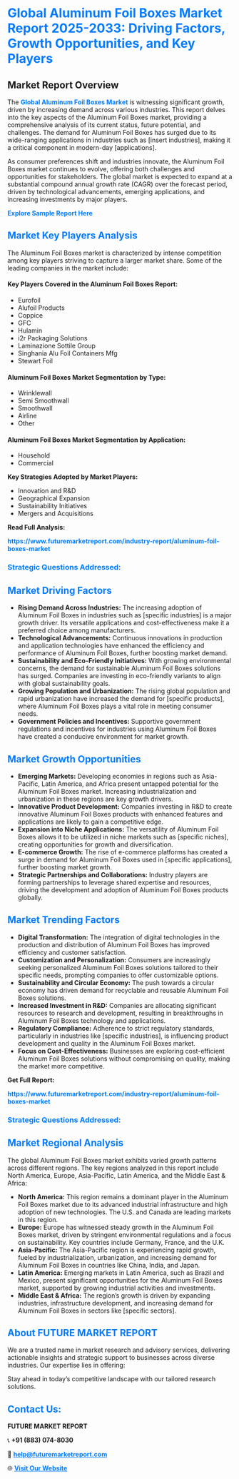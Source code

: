 <h1 style="color: #007BFF;">Global Aluminum Foil Boxes Market Report 2025-2033: Driving Factors, Growth Opportunities, and Key Players</h1>

<section id="overview">
<h2>Market Report Overview</h2>
<p>The <a href="https://www.futuremarketreport.com/industry-report/aluminum-foil-boxes-market" style="color: #007BFF; text-decoration: none;"><strong>Global Aluminum Foil Boxes Market</strong></a> is witnessing significant growth, driven by increasing demand across various industries. This report delves into the key aspects of the Aluminum Foil Boxes market, providing a comprehensive analysis of its current status, future potential, and challenges. The demand for Aluminum Foil Boxes has surged due to its wide-ranging applications in industries such as [insert industries], making it a critical component in modern-day [applications].</p>
<p>As consumer preferences shift and industries innovate, the Aluminum Foil Boxes market continues to evolve, offering both challenges and opportunities for stakeholders. The global market is expected to expand at a substantial compound annual growth rate (CAGR) over the forecast period, driven by technological advancements, emerging applications, and increasing investments by major players.</p>
</section>

<section id="overview">
<p><a href="https://www.futuremarketreport.com/request-sample/reportId=92626" style="color: #007BFF; text-decoration: none;"><strong>Explore Sample Report Here</strong></a></p>
</section>

<section id="key-players">
<h2 style="color: #007BFF;">Market Key Players Analysis</h2>
<p>The Aluminum Foil Boxes market is characterized by intense competition among key players striving to capture a larger market share. Some of the leading companies in the market include:</p>
<h4>Key Players Covered in the Aluminum Foil Boxes Report:</h4>
<ul><li>Eurofoil</li><li>Alufoil Products</li><li>Coppice</li><li>GFC</li><li>Hulamin</li><li>i2r Packaging Solutions</li><li>Laminazione Sottile Group</li><li>Singhania Alu Foil Containers Mfg</li><li>Stewart Foil</li></ul>
<h4>Aluminum Foil Boxes Market Segmentation by Type:</h4>
<ul><li>Wrinklewall</li><li>Semi Smoothwall</li><li>Smoothwall</li><li>Airline</li><li>Other</li></ul>

<h4>Aluminum Foil Boxes Market Segmentation by Application:</h4>
<ul><li>Household</li><li>Commercial</li></ul>
<p><strong>Key Strategies Adopted by Market Players:</strong></p>
<ul>
<li>Innovation and R&D</li>
<li>Geographical Expansion</li>
<li>Sustainability Initiatives</li>
<li>Mergers and Acquisitions</li>
</ul>
</section>

<section>
<p><strong>Read Full Analysis: </strong></p><a href="https://www.futuremarketreport.com/industry-report/aluminum-foil-boxes-market" style="color: #007BFF; text-decoration: none;"><strong>https://www.futuremarketreport.com/industry-report/aluminum-foil-boxes-market</strong></a>
<h3 style="color: #007BFF;">Strategic Questions Addressed:</h3>
</section>

<section id="driving-factors">
<h2 style="color: #007BFF;">Market Driving Factors</h2>
<ul>
<li><strong>Rising Demand Across Industries:</strong> The increasing adoption of Aluminum Foil Boxes in industries such as [specific industries] is a major growth driver. Its versatile applications and cost-effectiveness make it a preferred choice among manufacturers.</li>
<li><strong>Technological Advancements:</strong> Continuous innovations in production and application technologies have enhanced the efficiency and performance of Aluminum Foil Boxes, further boosting market demand.</li>
<li><strong>Sustainability and Eco-Friendly Initiatives:</strong> With growing environmental concerns, the demand for sustainable Aluminum Foil Boxes solutions has surged. Companies are investing in eco-friendly variants to align with global sustainability goals.</li>
<li><strong>Growing Population and Urbanization:</strong> The rising global population and rapid urbanization have increased the demand for [specific products], where Aluminum Foil Boxes plays a vital role in meeting consumer needs.</li>
<li><strong>Government Policies and Incentives:</strong> Supportive government regulations and incentives for industries using Aluminum Foil Boxes have created a conducive environment for market growth.</li>
</ul>
</section>

<section id="growth-opportunities">
<h2 style="color: #007BFF;">Market Growth Opportunities</h2>
<ul>
<li><strong>Emerging Markets:</strong> Developing economies in regions such as Asia-Pacific, Latin America, and Africa present untapped potential for the Aluminum Foil Boxes market. Increasing industrialization and urbanization in these regions are key growth drivers.</li>
<li><strong>Innovative Product Development:</strong> Companies investing in R&D to create innovative Aluminum Foil Boxes products with enhanced features and applications are likely to gain a competitive edge.</li>
<li><strong>Expansion into Niche Applications:</strong> The versatility of Aluminum Foil Boxes allows it to be utilized in niche markets such as [specific niches], creating opportunities for growth and diversification.</li>
<li><strong>E-commerce Growth:</strong> The rise of e-commerce platforms has created a surge in demand for Aluminum Foil Boxes used in [specific applications], further boosting market growth.</li>
<li><strong>Strategic Partnerships and Collaborations:</strong> Industry players are forming partnerships to leverage shared expertise and resources, driving the development and adoption of Aluminum Foil Boxes products globally.</li>
</ul>
</section>

<section id="trending-factors">
<h2 style="color: #007BFF;">Market Trending Factors</h2>
<ul>
<li><strong>Digital Transformation:</strong> The integration of digital technologies in the production and distribution of Aluminum Foil Boxes has improved efficiency and customer satisfaction.</li>
<li><strong>Customization and Personalization:</strong> Consumers are increasingly seeking personalized Aluminum Foil Boxes solutions tailored to their specific needs, prompting companies to offer customizable options.</li>
<li><strong>Sustainability and Circular Economy:</strong> The push towards a circular economy has driven demand for recyclable and reusable Aluminum Foil Boxes solutions.</li>
<li><strong>Increased Investment in R&D:</strong> Companies are allocating significant resources to research and development, resulting in breakthroughs in Aluminum Foil Boxes technology and applications.</li>
<li><strong>Regulatory Compliance:</strong> Adherence to strict regulatory standards, particularly in industries like [specific industries], is influencing product development and quality in the Aluminum Foil Boxes market.</li>
<li><strong>Focus on Cost-Effectiveness:</strong> Businesses are exploring cost-efficient Aluminum Foil Boxes solutions without compromising on quality, making the market more competitive.</li>
</ul>
</section>

<section>
<p><strong>Get Full Report: </strong></p><a href="https://www.futuremarketreport.com/industry-report/aluminum-foil-boxes-market" style="color: #007BFF; text-decoration: none;"><strong>https://www.futuremarketreport.com/industry-report/aluminum-foil-boxes-market</strong></a>
<h3 style="color: #007BFF;">Strategic Questions Addressed:</h3>
</section>


<section id="regional-analysis">
<h2 style="color: #007BFF;">Market Regional Analysis</h2>
<p>The global Aluminum Foil Boxes market exhibits varied growth patterns across different regions. The key regions analyzed in this report include North America, Europe, Asia-Pacific, Latin America, and the Middle East & Africa:</p>
<ul>
<li><strong>North America:</strong> This region remains a dominant player in the Aluminum Foil Boxes market due to its advanced industrial infrastructure and high adoption of new technologies. The U.S. and Canada are leading markets in this region.</li>
<li><strong>Europe:</strong> Europe has witnessed steady growth in the Aluminum Foil Boxes market, driven by stringent environmental regulations and a focus on sustainability. Key countries include Germany, France, and the U.K.</li>
<li><strong>Asia-Pacific:</strong> The Asia-Pacific region is experiencing rapid growth, fueled by industrialization, urbanization, and increasing demand for Aluminum Foil Boxes in countries like China, India, and Japan.</li>
<li><strong>Latin America:</strong> Emerging markets in Latin America, such as Brazil and Mexico, present significant opportunities for the Aluminum Foil Boxes market, supported by growing industrial activities and investments.</li>
<li><strong>Middle East & Africa:</strong> The region’s growth is driven by expanding industries, infrastructure development, and increasing demand for Aluminum Foil Boxes in sectors like [specific sectors].</li>
</ul>
</section>

<footer>
<h2 style="color: #007BFF;">About FUTURE MARKET REPORT</h2>
<p>We are a trusted name in market research and advisory services, delivering actionable insights and strategic support to businesses across diverse industries. Our expertise lies in offering:</p>

<p>Stay ahead in today’s competitive landscape with our tailored research solutions.</p>

<h2 style="color: #007BFF;">Contact Us:</h2>
<p><strong>FUTURE MARKET REPORT</strong></p>
<p>📞 <strong>+91 (883) 074-8030</strong></p>
<p>📧 <strong><a href="mailto:help@futuremarketreport.com" style="color: #007BFF;">help@futuremarketreport.com</a></strong></p>
<p>🌐 <strong><a href="https://www.futuremarketreport.com/" style="color: #007BFF;">Visit Our Website</a></strong></p>
</footer>